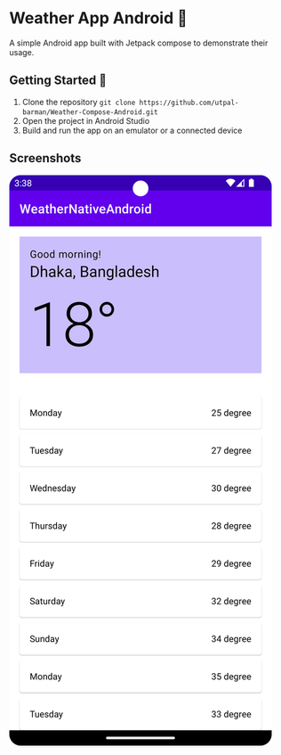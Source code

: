 # Weather App Android 🚀

A simple Android app built with Jetpack compose to demonstrate their usage.

## Getting Started 🚶‍

1. Clone the repository `git clone https://github.com/utpal-barman/Weather-Compose-Android.git`
2. Open the project in Android Studio
3. Build and run the app on an emulator or a connected device

## Screenshots

![Mobile Screenshot](https://raw.githubusercontent.com/utpal-barman/Weather-Compose-Android/develop/readme/readme-image.png)